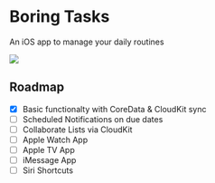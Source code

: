 # Boring Tasks

An iOS app to manage your daily routines

![](https://img.synaps.pics/anon/c0016345b0715e52d829380c93591d45.png)

## Roadmap

* [x] Basic functionalty with CoreData & CloudKit sync
* [ ] Scheduled Notifications on due dates
* [ ] Collaborate Lists via CloudKit
* [ ] Apple Watch App
* [ ] Apple TV App
* [ ] iMessage App
* [ ] Siri Shortcuts
